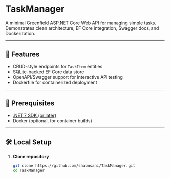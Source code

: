 # TaskManager

A minimal Greenfield ASP.NET Core Web API for managing simple tasks.  
Demonstrates clean architecture, EF Core integration, Swagger docs, and Dockerization.

---

## 🚀 Features

- CRUD-style endpoints for `TaskItem` entities
- SQLite-backed EF Core data store
- OpenAPI/Swagger support for interactive API testing
- Dockerfile for containerized deployment

---

## 🔧 Prerequisites

- [.NET 7 SDK (or later)](https://dotnet.microsoft.com/download)
- Docker (optional, for container builds)

---

## 🛠️ Local Setup

1. **Clone repository**
   ```bash
   git clone https://github.com/shaonsani/TaskManager.git
   cd TaskManager
